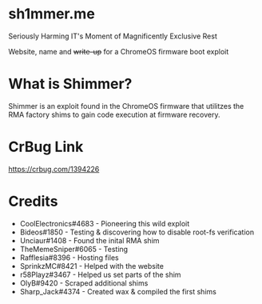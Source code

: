 # sh1mmer.me

Seriously Harming IT's Moment of Magnificently Exclusive Rest

Website, name and ~~write-up~~ for a ChromeOS firmware boot exploit

# What is Shimmer?

Shimmer is an exploit found in the ChromeOS firmware that utilitzes the RMA factory shims to gain code execution at firmware recovery.

# CrBug Link

https://crbug.com/1394226

# Credits

- CoolElectronics#4683 - Pioneering this wild exploit
- Bideos#1850 - Testing & discovering how to disable root-fs verification
- Unciaur#1408 - Found the inital RMA shim
- TheMemeSniper#6065 - Testing
- Rafflesia#8396 - Hosting files
- SprinkzMC#8421 - Helped with the website
- r58Playz#3467 - Helped us set parts of the shim
- OlyB#9420 - Scraped additional shims
- Sharp_Jack#4374 - Created wax & compiled the first shims

